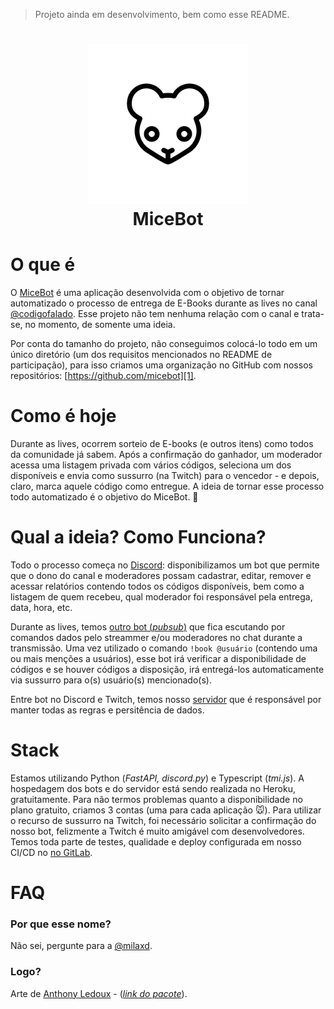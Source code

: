 > Projeto ainda em desenvolvimento, bem como esse README.

<h1 align='center'>
    <img src='https://raw.githubusercontent.com/micebot/assets/master/images/logo-256x256.png'>
    <br>
    MiceBot
</h1>

# O que é

O [MiceBot][1] é uma aplicação desenvolvida com o objetivo de tornar automatizado o processo de entrega de E-Books durante as lives no canal [@codigofalado][2]. Esse projeto não tem nenhuma relação com o canal e trata-se, no momento, de somente uma ideia.

Por conta do tamanho do projeto, não conseguimos colocá-lo todo em um único diretório (um dos requisitos mencionados no README de participação), para isso criamos uma organização no GitHub com nossos repositórios: [https://github.com/micebot][1].

# Como é hoje

Durante as lives, ocorrem sorteio de E-books (e outros itens) como todos da comunidade já sabem. Após a confirmação do ganhador, um moderador acessa uma listagem privada com vários códigos, seleciona um dos disponíveis e envia como sussurro (na Twitch) para o vencedor - e depois, claro, marca aquele código como entregue. A ideia de tornar esse processo todo automatizado é o objetivo do MiceBot. 🐁

# Qual a ideia? Como Funciona?

Todo o processo começa no [Discord][3]: disponibilizamos um bot que permite que o dono do canal e moderadores possam cadastrar, editar, remover e acessar relatórios contendo todos os códigos disponíveis, bem como a listagem de quem recebeu, qual moderador foi responsável pela entrega, data, hora, etc.

Durante as lives, temos [outro bot (*pubsub*)][4] que fica escutando por comandos dados pelo streammer e/ou moderadores no chat durante a transmissão. Uma vez utilizado o comando `!book @usuário` (contendo uma ou mais menções a usuários), esse bot irá verificar a disponibilidade de códigos e se houver códigos a disposição, irá entregá-los automaticamente via sussurro para o(s) usuário(s) mencionado(s).

Entre bot no Discord e Twitch, temos nosso [servidor][5] que é responsável por manter todas as regras e persitência de dados.

# Stack

Estamos utilizando Python (*FastAPI, discord.py*) e Typescript (*tmi.js*). A hospedagem dos bots e do servidor está sendo realizada no Heroku, gratuitamente. Para não termos problemas quanto a disponibilidade no plano gratuito, criamos 3 contas (uma para cada aplicação 🐭). Para utilizar o recurso de sussurro na Twitch, foi necessário solicitar a confirmação do nosso bot, felizmente a Twitch é muito amigável com desenvolvedores. Temos toda parte de testes, qualidade e deploy configurada em nosso CI/CD no [no GitLab][6].


# FAQ

### Por que esse nome?

Não sei, pergunte para a [@milaxd][10].

### Logo?
Arte de [Anthony Ledoux](https://www.iconfinder.com/Vntole) - ([*link do pacote*](https://www.iconfinder.com/iconsets/outbreak-epidemic)).


[1]:https://github.com/micebot
[2]:https://www.twitch.tv/codigofalado
[3]:https://github.com/micebot/discord
[4]:https://github.com/micebot/pubsub
[5]:https://github.com/micebot/server
[6]:https://gitlab.com/micebot
[10]:https://github.com/milafrn